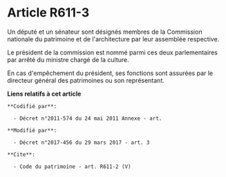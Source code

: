 # Article R611-3

Un député et un sénateur sont désignés membres de la Commission nationale du patrimoine et de l'architecture par leur
assemblée respective.

Le président de la commission est nommé parmi ces deux parlementaires par arrêté du ministre chargé de la culture.

En cas d'empêchement du président, ses fonctions sont assurées par le directeur général des patrimoines ou son représentant.

**Liens relatifs à cet article**

	**Codifié par**:

	  - Décret n°2011-574 du 24 mai 2011 Annexe - art.

	**Modifié par**:

	  - Décret n°2017-456 du 29 mars 2017 - art. 3

	**Cite**:

	  - Code du patrimoine - art. R611-2 (V)
